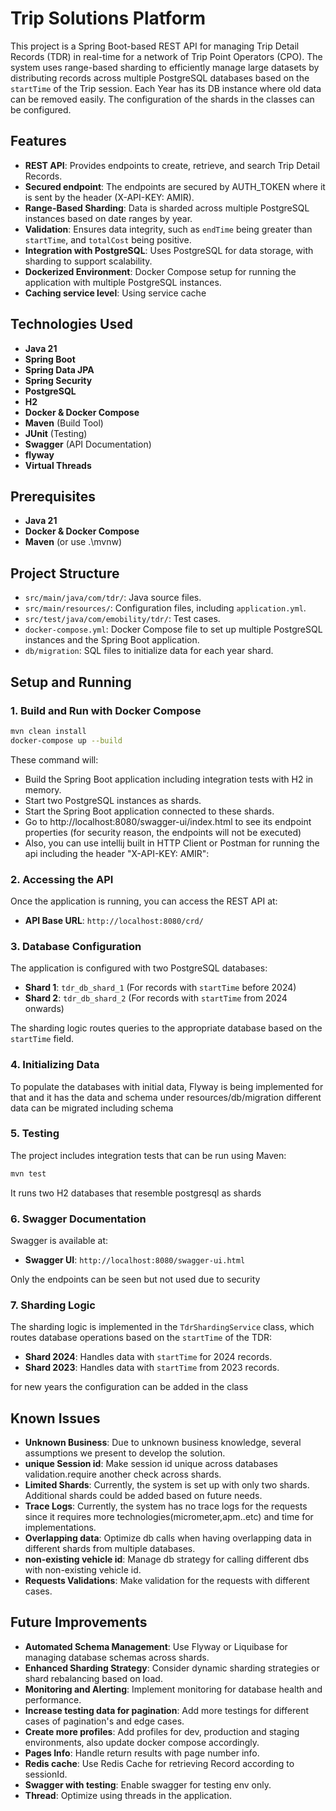 # Trip Solutions Platform

This project is a Spring Boot-based REST API for managing Trip Detail Records (TDR) in real-time for a network of 
Trip Point Operators (CPO).
The system uses range-based sharding to efficiently manage large datasets by distributing records across multiple
PostgreSQL databases based on the `startTime` of the Trip session.
Each Year has its DB instance where old data can be removed easily.
The configuration of the shards in the classes can be configured.
## Features

- **REST API**: Provides endpoints to create, retrieve, and search Trip Detail Records.
- **Secured endpoint**: The endpoints are secured by AUTH_TOKEN where it is sent by the header (X-API-KEY: AMIR).
- **Range-Based Sharding**: Data is sharded across multiple PostgreSQL instances based on date ranges by year.
- **Validation**: Ensures data integrity, such as `endTime` being greater than `startTime`, and `totalCost` being positive.
- **Integration with PostgreSQL**: Uses PostgreSQL for data storage, with sharding to support scalability.
- **Dockerized Environment**: Docker Compose setup for running the application with multiple PostgreSQL instances.
- **Caching service level**: Using service cache 

## Technologies Used

- **Java 21**
- **Spring Boot**
- **Spring Data JPA**
- **Spring Security**
- **PostgreSQL**
- **H2**
- **Docker & Docker Compose**
- **Maven** (Build Tool)
- **JUnit** (Testing)
- **Swagger** (API Documentation)
- **flyway**
- **Virtual Threads**

## Prerequisites

- **Java 21**
- **Docker & Docker Compose**
- **Maven** (or use .\mvnw)
 
## Project Structure

- `src/main/java/com/tdr/`: Java source files.
- `src/main/resources/`: Configuration files, including `application.yml`.
- `src/test/java/com/emobility/tdr/`: Test cases.
- `docker-compose.yml`: Docker Compose file to set up multiple PostgreSQL instances and the Spring Boot application.
- `db/migration`: SQL files to initialize data for each year shard.

## Setup and Running


### 1. Build and Run with Docker Compose

```bash
mvn clean install
docker-compose up --build
```

These command will:

- Build the Spring Boot application including integration tests with H2 in memory.
- Start two PostgreSQL instances as shards.
- Start the Spring Boot application connected to these shards.
- Go to http://localhost:8080/swagger-ui/index.html to see its endpoint properties (for security reason, the endpoints will not be executed)
- Also, you can use intellij built in HTTP Client or Postman for running the api including the header "X-API-KEY: AMIR":

### 2. Accessing the API

Once the application is running, you can access the REST API at:

- **API Base URL**: `http://localhost:8080/crd/`

### 3. Database Configuration

The application is configured with two PostgreSQL databases:

- **Shard 1**: `tdr_db_shard_1` (For records with `startTime` before 2024)
- **Shard 2**: `tdr_db_shard_2` (For records with `startTime` from 2024 onwards)

The sharding logic routes queries to the appropriate database based on the `startTime` field.

### 4. Initializing Data

To populate the databases with initial data, Flyway is being implemented for that and it has the data and schema under 
resources/db/migration
different data can be migrated including schema



### 5. Testing

The project includes integration tests that can be run using Maven:

```bash
mvn test
```
It runs two H2 databases that resemble postgresql as shards 

### 6. Swagger Documentation

Swagger is available at:

- **Swagger UI**: `http://localhost:8080/swagger-ui.html`

Only the endpoints can be seen but not used due to security

### 7. Sharding Logic

The sharding logic is implemented in the `TdrShardingService` class, which routes database operations based on the `startTime` of the TDR:

- **Shard 2024**: Handles data with `startTime` for 2024 records.
- **Shard 2023**: Handles data with `startTime` from 2023 records.

for new years the configuration can be added in the class

## Known Issues

- **Unknown Business**: Due to unknown business knowledge, several assumptions we present to develop the solution.
- **unique Session id**: Make session id unique across databases validation.require another check across shards.
- **Limited Shards**: Currently, the system is set up with only two shards. Additional shards could be added based on future needs.
- **Trace Logs**: Currently, the system has no trace logs for the requests since it requires more technologies(micrometer,apm..etc) and time for implementations.
- **Overlapping data**: Optimize db calls when having overlapping data in different shards from multiple databases.
- **non-existing vehicle id**: Manage db strategy for calling different dbs with non-existing vehicle id.
- **Requests Validations**: Make validation for the requests with different cases.

## Future Improvements

- **Automated Schema Management**: Use Flyway or Liquibase for managing database schemas across shards.
- **Enhanced Sharding Strategy**: Consider dynamic sharding strategies or shard rebalancing based on load.
- **Monitoring and Alerting**: Implement monitoring for database health and performance.
- **Increase testing data for pagination**: Add more testings for different cases of pagination's and edge cases.
- **Create more profiles**: Add profiles for dev, production and staging environments, also update docker compose accordingly.
- **Pages Info**: Handle return results with page number info.
- **Redis cache**: Use Redis Cache for retrieving Record according to sessionId.
- **Swagger with testing**: Enable swagger for testing env only.
- **Thread**: Optimize using threads in the application.



